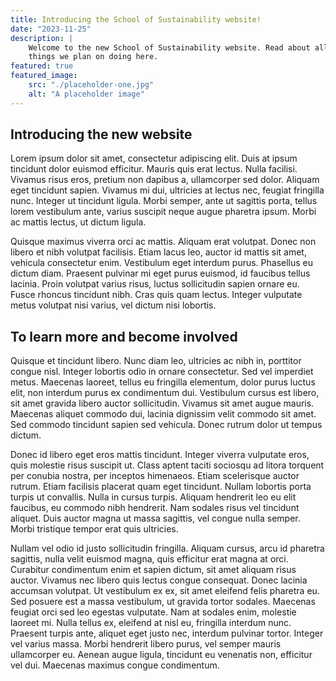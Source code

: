 ```yaml
---
title: Introducing the School of Sustainability website!
date: "2023-11-25"
description: |
    Welcome to the new School of Sustainability website. Read about all the
    things we plan on doing here.
featured: true
featured_image:
    src: "./placeholder-one.jpg"
    alt: "A placeholder image"
---
```


## Introducing the new website

Lorem ipsum dolor sit amet, consectetur adipiscing elit. Duis at ipsum tincidunt dolor euismod efficitur. Mauris quis erat lectus. Nulla facilisi. Vivamus risus eros, pretium non dapibus a, ullamcorper sed dolor. Aliquam eget tincidunt sapien. Vivamus mi dui, ultricies at lectus nec, feugiat fringilla nunc. Integer ut tincidunt ligula. Morbi semper, ante ut sagittis porta, tellus lorem vestibulum ante, varius suscipit neque augue pharetra ipsum. Morbi ac mattis lectus, ut dictum ligula.

Quisque maximus viverra orci ac mattis. Aliquam erat volutpat. Donec non libero et nibh volutpat facilisis. Etiam lacus leo, auctor id mattis sit amet, vehicula consectetur enim. Vestibulum eget interdum purus. Phasellus eu dictum diam. Praesent pulvinar mi eget purus euismod, id faucibus tellus lacinia. Proin volutpat varius risus, luctus sollicitudin sapien ornare eu. Fusce rhoncus tincidunt nibh. Cras quis quam lectus. Integer vulputate metus volutpat nisi varius, vel dictum nisi lobortis.

## To learn more and become involved

Quisque et tincidunt libero. Nunc diam leo, ultricies ac nibh in, porttitor congue nisl. Integer lobortis odio in ornare consectetur. Sed vel imperdiet metus. Maecenas laoreet, tellus eu fringilla elementum, dolor purus luctus elit, non interdum purus ex condimentum dui. Vestibulum cursus est libero, sit amet gravida libero auctor sollicitudin. Vivamus sit amet augue mauris. Maecenas aliquet commodo dui, lacinia dignissim velit commodo sit amet. Sed commodo tincidunt sapien sed vehicula. Donec rutrum dolor ut tempus dictum.

Donec id libero eget eros mattis tincidunt. Integer viverra vulputate eros, quis molestie risus suscipit ut. Class aptent taciti sociosqu ad litora torquent per conubia nostra, per inceptos himenaeos. Etiam scelerisque auctor rutrum. Etiam facilisis placerat quam eget tincidunt. Nullam lobortis porta turpis ut convallis. Nulla in cursus turpis. Aliquam hendrerit leo eu elit faucibus, eu commodo nibh hendrerit. Nam sodales risus vel tincidunt aliquet. Duis auctor magna ut massa sagittis, vel congue nulla semper. Morbi tristique tempor erat quis ultricies.

Nullam vel odio id justo sollicitudin fringilla. Aliquam cursus, arcu id pharetra sagittis, nulla velit euismod magna, quis efficitur erat magna at orci. Curabitur condimentum enim et sapien dictum, sit amet aliquam risus auctor. Vivamus nec libero quis lectus congue consequat. Donec lacinia accumsan volutpat. Ut vestibulum ex ex, sit amet eleifend felis pharetra eu. Sed posuere est a massa vestibulum, ut gravida tortor sodales. Maecenas feugiat orci sed leo egestas vulputate. Nam at sodales enim, molestie laoreet mi. Nulla tellus ex, eleifend at nisl eu, fringilla interdum nunc. Praesent turpis ante, aliquet eget justo nec, interdum pulvinar tortor. Integer vel varius massa. Morbi hendrerit libero purus, vel semper mauris ullamcorper eu. Aenean augue ligula, tincidunt eu venenatis non, efficitur vel dui. Maecenas maximus congue condimentum. 